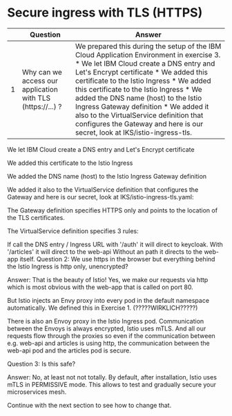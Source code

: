  # Secure ingress with TLS (HTTPS)

|  | Question | Answer  |
| - | - | - |
| 1 | Why can we access our application with TLS (https://...) ? | We prepared this during the setup of the IBM Cloud Application Environment in exercise 3. * We let IBM Cloud create a DNS entry and Let's Encrypt certificate * We added this certificate to the Istio Ingress * We added this certificate to the Istio Ingress * We added the DNS name (host) to the Istio Ingress Gateway definition * We added it also to the VirtualService definition that configures the Gateway and here is our secret, look at IKS/istio-ingress-tls.|




We let IBM Cloud create a DNS entry and Let's Encrypt certificate

We added this certificate to the Istio Ingress

We added the DNS name (host) to the Istio Ingress Gateway definition

We added it also to the VirtualService definition that configures the Gateway and here is our secret, look at IKS/istio-ingress-tls.yaml:

The Gateway definition specifies HTTPS only and points to the location of the TLS certificates.

The VirtualService definition specifies 3 rules:

If call the DNS entry / Ingress URL with '/auth' it will direct to keycloak.
With '/articles' it will direct to the web-api
Without an path it directs to the web-app itself.
Question 2: We use https in the browser but everything behind the Istio Ingress is http only, unencrypted?

Answer: That is the beauty of Istio! Yes, we make our requests via http which is most obvious with the web-app that is called on port 80.

But Istio injects an Envy proxy into every pod in the default namespace automatically. We defined this in Exercise 1. (?????WIRKLICH?????)

There is also an Envoy proxy in the Istio Ingress pod. Communication between the Envoys is always encrypted, Istio uses mTLS. And all our requests flow through the proxies so even if the communication between e.g. web-api and articles is using http, the communication between the web-api pod and the articles pod is secure.

Question 3: Is this safe?

Answer: No, at least not not totally. By default, after installation, Istio uses mTLS in PERMISSIVE mode. This allows to test and gradually secure your microservices mesh.

Continue with the next section to see how to change that.